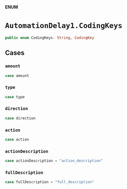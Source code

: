 **ENUM**

# `AutomationDelay1.CodingKeys`

```swift
public enum CodingKeys: String, CodingKey
```

## Cases
### `amount`

```swift
case amount
```

### `type`

```swift
case type
```

### `direction`

```swift
case direction
```

### `action`

```swift
case action
```

### `actionDescription`

```swift
case actionDescription = "action_description"
```

### `fullDescription`

```swift
case fullDescription = "full_description"
```

